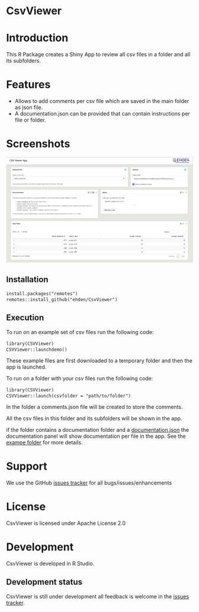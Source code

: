 # CsvViewer

# Introduction
This R Package creates a Shiny App to review all csv files in a folder and all its subfolders.

# Features

- Allows to add comments per csv file which are saved in the main folder as json file.
- A documentation.json can be provided that can contain instructions per file or folder.

# Screenshots

<img src="https://github.com/EHDEN/CSVViewer/raw/main/inst/images/screenshot.png"/>


## Installation

```
install.packages("remotes")
remotes::install_github("ehden/CsvViewer")
```

## Execution

To run on an example set of csv files run the following code:
```
library(CSVViewer)
CSVViewer::launchdemo()
```
These example files are first downloaded to a temporary folder and then the app is launched.


To run on a folder with your csv files run the following code:
```
library(CSVViewer)
CSVViewer::launch(csvfolder = "path/to/folder")
```

In the folder a comments.json file will be created to store the comments.

All the csv files in this folder and its subfolders will be shown in the app.

if the folder contains a documentation folder and a [documentation.json](https://github.com/EHDEN/CSVViewer/raw/main/inst/extdata/documentation/documentation.json) the documentation panel will show documentation per file in the app.
See the [exampe folder](https://github.com/EHDEN/CSVViewer/raw/main/inst/extdata/) for more details.


# Support

We use the GitHub [issues tracker](https://github.com/EHDEN/CSVViewer/issues) for all bugs/issues/enhancements

# License
CsvViewer is licensed under Apache License 2.0

# Development
CsvViewer is developed in R Studio.

## Development status
CsvViewer is still under development all feedback is welcome in the [issues tracker](https://github.com/EHDEN/CSVViewer/issues).
